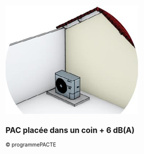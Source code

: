 ![](<images/PAC implantation au sol - dans un coin/_page_0_Picture_0.jpeg>)

## PAC placée dans un coin + 6 dB(A)

© programmePACTE